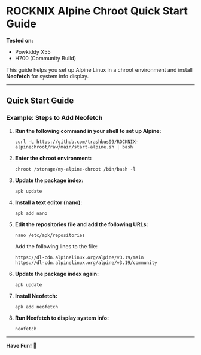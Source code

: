 # ROCKNIX Alpine Chroot Quick Start Guide  

**Tested on:**  
- Powkiddy X55  
- H700 (Community Build)  

This guide helps you set up Alpine Linux in a chroot environment and install **Neofetch** for system info display.

---

## Quick Start Guide  

### Example: Steps to Add Neofetch  

1. **Run the following command in your shell to set up Alpine:**  
    ```
    curl -L https://github.com/trashbus99/ROCKNIX-alpinechroot/raw/main/start-alpine.sh | bash
    ```

2. **Enter the chroot environment:**  
    ```
    chroot /storage/my-alpine-chroot /bin/bash -l
    ```

3. **Update the package index:**  
    ```
    apk update
    ```

4. **Install a text editor (nano):**  
    ```
    apk add nano
    ```

5. **Edit the repositories file and add the following URLs:**  
    ```
    nano /etc/apk/repositories
    ```
    Add the following lines to the file:  
    ```
    https://dl-cdn.alpinelinux.org/alpine/v3.19/main
    https://dl-cdn.alpinelinux.org/alpine/v3.19/community
    ```

6. **Update the package index again:**  
    ```
    apk update
    ```

7. **Install Neofetch:**  
    ```
    apk add neofetch
    ```

8. **Run Neofetch to display system info:**  
    ```
    neofetch
    ```

---

**Have Fun!** 🎉
